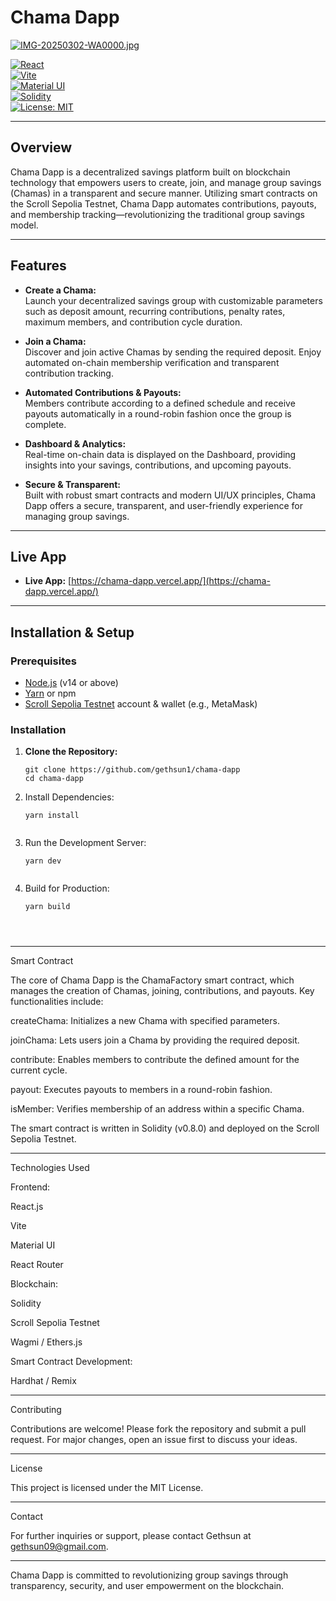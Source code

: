 
# Chama Dapp

[![IMG-20250302-WA0000.jpg](https://i.postimg.cc/2y86kqFL/IMG-20250302-WA0000.jpg)](https://postimg.cc/0MFxZy49)

[![React](https://img.shields.io/badge/React-18.2.0-blue)](https://reactjs.org/)  
[![Vite](https://img.shields.io/badge/Vite-4.0.0-blue)](https://vitejs.dev/)  
[![Material UI](https://img.shields.io/badge/Material%20UI-v5-blue)](https://mui.com/)  
[![Solidity](https://img.shields.io/badge/Solidity-0.8.0-blue)](https://soliditylang.org/)  
[![License: MIT](https://img.shields.io/badge/License-MIT-yellow.svg)](LICENSE)

---

## Overview

Chama Dapp is a decentralized savings platform built on blockchain technology that empowers users to create, join, and manage group savings (Chamas) in a transparent and secure manner. Utilizing smart contracts on the Scroll Sepolia Testnet, Chama Dapp automates contributions, payouts, and membership tracking—revolutionizing the traditional group savings model.

---

## Features

- **Create a Chama:**  
  Launch your decentralized savings group with customizable parameters such as deposit amount, recurring contributions, penalty rates, maximum members, and contribution cycle duration.

- **Join a Chama:**  
  Discover and join active Chamas by sending the required deposit. Enjoy automated on-chain membership verification and transparent contribution tracking.

- **Automated Contributions & Payouts:**  
  Members contribute according to a defined schedule and receive payouts automatically in a round-robin fashion once the group is complete.

- **Dashboard & Analytics:**  
  Real-time on-chain data is displayed on the Dashboard, providing insights into your savings, contributions, and upcoming payouts.

- **Secure & Transparent:**  
  Built with robust smart contracts and modern UI/UX principles, Chama Dapp offers a secure, transparent, and user-friendly experience for managing group savings.

---

## Live App

- **Live App:** [https://chama-dapp.vercel.app/](https://chama-dapp.vercel.app/)

---

## Installation & Setup

### Prerequisites

- [Node.js](https://nodejs.org/) (v14 or above)
- [Yarn](https://yarnpkg.com/) or npm
- [Scroll Sepolia Testnet](https://scroll.io/) account & wallet (e.g., MetaMask)

### Installation

1. **Clone the Repository:**

   ```
   git clone https://github.com/gethsun1/chama-dapp
   cd chama-dapp

2. Install Dependencies:

   ```
   yarn install


4. Run the Development Server:
   
   ```
   yarn dev


4. Build for Production:
   ```
   yarn build




---

Smart Contract

The core of Chama Dapp is the ChamaFactory smart contract, which manages the creation of Chamas, joining, contributions, and payouts. Key functionalities include:

createChama: Initializes a new Chama with specified parameters.

joinChama: Lets users join a Chama by providing the required deposit.

contribute: Enables members to contribute the defined amount for the current cycle.

payout: Executes payouts to members in a round-robin fashion.

isMember: Verifies membership of an address within a specific Chama.


The smart contract is written in Solidity (v0.8.0) and deployed on the Scroll Sepolia Testnet.


---

Technologies Used

Frontend:

React.js

Vite

Material UI

React Router


Blockchain:

Solidity

Scroll Sepolia Testnet

Wagmi / Ethers.js


Smart Contract Development:

Hardhat / Remix




---

Contributing

Contributions are welcome! Please fork the repository and submit a pull request. For major changes, open an issue first to discuss your ideas.


---

License

This project is licensed under the MIT License.


---

Contact

For further inquiries or support, please contact Gethsun at gethsun09@gmail.com.


---

Chama Dapp is committed to revolutionizing group savings through transparency, security, and user empowerment on the blockchain.

